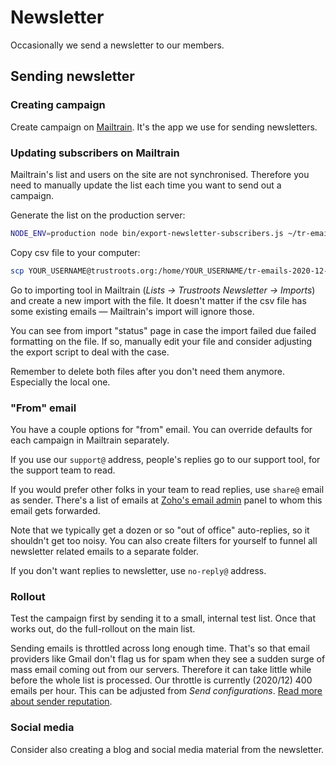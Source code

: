 # Newsletter

Occasionally we send a newsletter to our members.

## Sending newsletter

### Creating campaign

Create campaign on [Mailtrain](https://mailtrain.trustroots.org). It's the app we use for sending newsletters.

### Updating subscribers on Mailtrain

Mailtrain's list and users on the site are not synchronised. Therefore you need to manually update the list each time you want to send out a campaign.

Generate the list on the production server:

```bash
NODE_ENV=production node bin/export-newsletter-subscribers.js ~/tr-emails-2020-12-24.csv
```

Copy csv file to your computer:

```bash
scp YOUR_USERNAME@trustroots.org:/home/YOUR_USERNAME/tr-emails-2020-12-24.csv ~/local-folder
```

Go to importing tool in Mailtrain (_Lists → Trustroots Newsletter → Imports_) and create a new import with the file. It doesn't matter if the csv file has some existing emails — Mailtrain's import will ignore those.

You can see from import "status" page in case the import failed due failed formatting on the file. If so, manually edit your file and consider adjusting the export script to deal with the case.

Remember to delete both files after you don't need them anymore. Especially the local one.

### "From" email

You have a couple options for "from" email. You can override defaults for each campaign in Mailtrain separately.

If you use our `support@` address, people's replies go to our support tool, for the support team to read.

If you would prefer other folks in your team to read replies, use `share@` email as sender. There's a list of emails at [Zoho's email admin](https://mailadmin.zoho.com/) panel to whom this email gets forwarded.

Note that we typically get a dozen or so "out of office" auto-replies, so it shouldn't get too noisy. You can also create filters for yourself to funnel all newsletter related emails to a separate folder.

If you don't want replies to newsletter, use `no-reply@` address.

### Rollout

Test the campaign first by sending it to a small, internal test list. Once that works out, do the full-rollout on the main list.

Sending emails is throttled across long enough time. That's so that email providers like Gmail don't flag us for spam when they see a sudden surge of mass email coming out from our servers. Therefore it can take little while before the whole list is processed. Our throttle is currently (2020/12) 400 emails per hour. This can be adjusted from _Send configurations_. [Read more about sender reputation](https://www.sparkpost.com/resources/email-explained/email-sender-reputation/).

### Social media

Consider also creating a blog and social media material from the newsletter.
